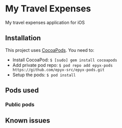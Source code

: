# My Travel Expenses

My travel expenses application for iOS

## Installation
This project uses [CocoaPods](https://github.com/CocoaPods/CocoaPods). You need to:

- Install CocoaPod: `$ [sudo] gem install cocoapods`
- Add private pod repo: `$ pod repo add epyx-pods https://github.com/epyx-src/epyx-pods.git`
- Setup the pods: `$ pod install`

## Pods used

### Public pods


## Known issues
